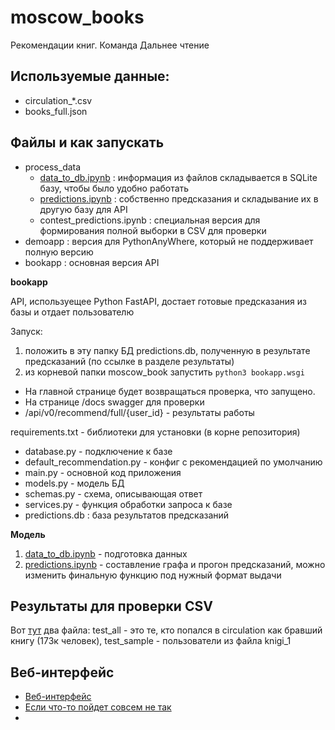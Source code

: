 # moscow_books

Рекомендации книг. Команда Дальнее чтение

## Используемые данные:

- circulation_*.csv
- books_full.json


## Файлы и как запускать

- process_data
  - [data_to_db.ipynb](https://github.com/dkbrz/moscow_books/blob/main/process_data/data_to_db.ipynb) : информация из файлов складывается в SQLite базу, чтобы было удобно работать
  - [predictions.ipynb](https://github.com/dkbrz/moscow_books/blob/main/process_data/predictions.ipynb) : собственно предсказания и складывание их в другую базу для API
  - contest_predictions.ipynb : специальная версия для формирования полной выборки в CSV для проверки
- demoapp : версия для PythonAnyWhere, который не поддерживает полную версию
- bookapp : основная версия API

**bookapp**

API, используещее Python FastAPI, достает готовые предсказания из базы и отдает пользователю

Запуск: 

1. положить в эту папку БД predictions.db, полученную в результате предсказаний (по ссылке в разделе результаты)
2. из корневой папки moscow_book запустить ```python3 bookapp.wsgi```

- На главной странице будет возвращаться проверка, что запущено.
- На странице /docs swagger для проверки
- /api/v0/recommend/full/{user_id} - результаты работы

requirements.txt - библиотеки для установки (в корне репозитория)

- database.py - подключение к базе
- default_recommendation.py - конфиг с рекомендацией по умолчанию
- main.py - основной код приложения
- models.py - модель БД
- schemas.py - схема, описывающая ответ
- services.py - функция обработки запроса к базе
- predictions.db : база результатов предсказаний


**Модель**

1. [data_to_db.ipynb](https://github.com/dkbrz/moscow_books/blob/main/process_data/data_to_db.ipynb) - подготовка данных
2. [predictions.ipynb](https://github.com/dkbrz/moscow_books/blob/main/process_data/predictions.ipynb) - составление графа и прогон предсказаний, можно изменить финальную функцию под нужный формат выдачи

## Результаты для проверки CSV

Вот [тут](https://drive.google.com/drive/folders/1qMSL5amDjwvLELGKPNZO8m2BRZ5YYvcF?usp=sharing) два файла: test_all - это те, кто попался в circulation как бравший книгу (173к человек), test_sample - пользователи из файла knigi_1

## Веб-интерфейс

- [Веб-интерфейс](http://dkbrz4.pythonanywhere.com/)
- [Если что-то пойдет совсем не так](https://docs.google.com/spreadsheets/d/1H4-Fmjm-uPK5huXECRGGx6QVJiZJdtXSddFTqLtBFck/)
- 
